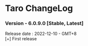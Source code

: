 # Taro ChangeLog

### Version - 6.0.9.0 [Stable, Latest]  
Release date : 2022-12-10 - GMT+8  
[+] First release  
